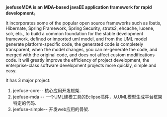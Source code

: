 
<b>jeefuseMDA is an MDA-based javaEE application framework for rapid development。</b>

It incorporates some of the popular open source frameworks such as Ibatis, Hibernate, Spring Framework, Spring Security, struts2, ehcache, lucene, solr, etc., to build a common foundation for the stable development framework. defined or imported uml model, and from the UML model generate platform-specific code, the generated code is completely transparent, when the model changes, you can re-generate the code, and merged with the original code, and does not affect custom modifications code. It will greatly improve the efficiency of project development, the enterprise-class software development projects more quickly, simple and easy.

It has 3 major project:
  
  1. jeefuse-core-- 核心应用开发框架.
  2. jeefuse-mda -- 一个UML建模工具的Eclipse插件，从UML模型生成平台框架特定的代码.
  3. jeefuse-simple-- 开发web应用的骨架.
